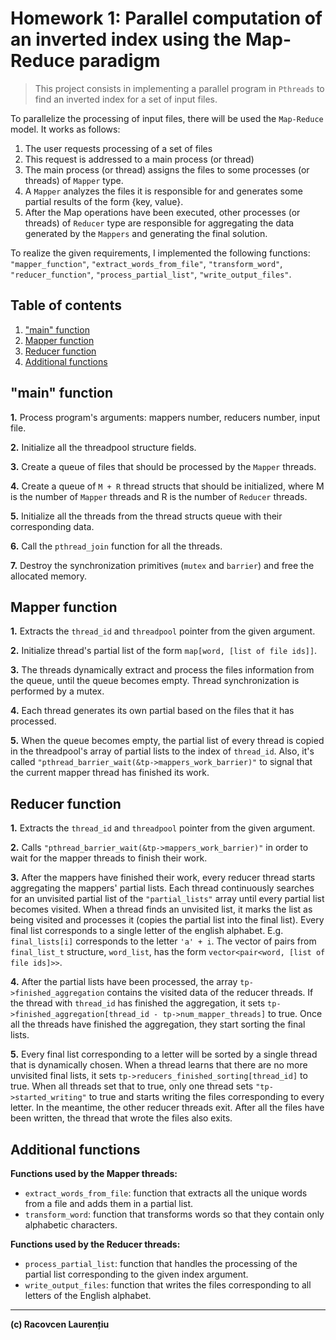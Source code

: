 # **Homework 1: Parallel computation of an inverted index using the Map-Reduce paradigm**

>This project consists in implementing a parallel program in `Pthreads` to find an inverted index for a set of input files.

To parallelize the processing of input files, there will be used the `Map-Reduce` model.
It works as follows:
1) The user requests processing of a set of files
2) This request is addressed to a main process (or thread)
3) The main process (or thread) assigns the files to some processes (or threads) of `Mapper` type.
4) A `Mapper` analyzes the files it is responsible for and generates some partial results of the form {key, value}.
5) After the Map operations have been executed, other processes (or threads) of `Reducer` type are responsible for aggregating the data generated by the `Mappers` and generating the final solution.

To realize the given requirements, I implemented the following functions: `"mapper_function"`, `"extract_words_from_file"`, `"transform_word"`, `"reducer_function"`, `"process_partial_list"`, `"write_output_files"`.

## **Table of contents**

1. ["main" function](#main-function)
2. [Mapper function](#mapper-function)
3. [Reducer function](#reducer-function)
4. [Additional functions](#additional-functions)

## **"main" function**

**1.** Process program's arguments: mappers number, reducers number, input file.

**2.** Initialize all the threadpool structure fields.

**3.** Create a queue of files that should be processed by the `Mapper` threads.

**4.** Create a queue of `M + R` thread structs that should be initialized, where M is the number of `Mapper` threads and R is the number of `Reducer` threads.

**5.** Initialize all the threads from the thread structs queue with their corresponding data.

**6.** Call the `pthread_join` function for all the threads.

**7.** Destroy the synchronization primitives (`mutex` and `barrier`) and free the allocated memory.

## **Mapper function**

**1.** Extracts the `thread_id` and `threadpool` pointer from the given argument.

**2.** Initialize thread's partial list of the form `map[word, [list of file ids]]`.

**3.** The threads dynamically extract and process the files information from the queue, until the queue becomes empty. Thread synchronization is performed by a mutex.

**4.** Each thread generates its own partial based on the files that it has processed.

**5.** When the queue becomes empty, the partial list of every thread is copied in the threadpool's array of partial lists to the index of `thread_id`.
Also, it's called `"pthread_barrier_wait(&tp->mappers_work_barrier)"` to signal that the current mapper thread has finished its work.

## **Reducer function**

**1.** Extracts the `thread_id` and `threadpool` pointer from the given argument.

**2.** Calls `"pthread_barrier_wait(&tp->mappers_work_barrier)"` in order to wait for the mapper threads to finish their work.

**3.** After the mappers have finished their work, every reducer thread starts aggregating the mappers' partial lists. Each thread continuously searches for an unvisited partial list of the `"partial_lists"` array until every partial list becomes visited. When a thread finds an unvisited list, it marks the list as being visited and processes it (copies the partial list into the final list). Every final list corresponds to a single letter of the english alphabet. E.g. `final_lists[i]` corresponds to the letter `'a' + i`. The vector of pairs from `final_list_t` structure, `word_list`, has the form `vector<pair<word, [list of file ids]>>`.

**4.** After the partial lists have been processed, the array `tp->finished_aggregation` contains the visited data of the reducer threads. If the thread with `thread_id` has finished the aggregation, it sets `tp->finished_aggregation[thread_id - tp->num_mapper_threads]` to true. Once all the threads have finished the aggregation, they start sorting the final lists.

**5.** Every final list corresponding to a letter will be sorted by a single thread that is dynamically chosen. When a thread learns that there are no more unvisited final lists, it sets `tp->reducers_finished_sorting[thread_id]` to true. When all threads set that to true, only one thread sets `"tp->started_writing"` to true and starts writing the files corresponding to every letter. In the meantime, the other reducer threads exit. After all the files have been written, the thread that wrote the files also exits.

## **Additional functions**

**Functions used by the Mapper threads:**
- `extract_words_from_file`: function that extracts all the unique words from a file and adds them in a partial list.
- `transform_word`: function that transforms words so that they contain only alphabetic characters.

**Functions used by the Reducer threads:**
- `process_partial_list`: function that handles the processing of the partial list corresponding to the given index argument.
- `write_output_files`: function that writes the files corresponding to all letters of the English alphabet.


<hr>



**(c) Racovcen Laurențiu**
